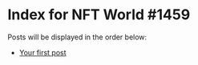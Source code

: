# Index for NFT World #1459
Posts will be displayed in the order below:

- [Your first post](./001-first.md)

